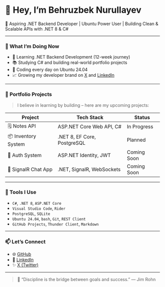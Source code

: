 # 👋 Hey, I’m Behruzbek Nurullayev

🎯 Aspiring .NET Backend Developer | Ubuntu Power User | Building Clean & Scalable APIs with .NET 8 & C#

---

### 🚀 What I’m Doing Now

- 🔧 Learning .NET Backend Development (12-week journey)
- 📚 Studying C# and building real-world portfolio projects
- 🐧 Coding every day on Ubuntu 24.04
- 📈 Growing my developer brand on [X](https://x.com/DevBehruz) and [LinkedIn](https://linkedin.com/in/behruzbek-nurullayev-61b8a9350)

---

### 💼 Portfolio Projects

> I believe in learning by building – here are my upcoming projects:

| Project | Tech Stack | Status |
|--------|------------|--------|
| 🗒️ Notes API | ASP.NET Core Web API, C# | In Progress |
| 📦 Inventory System | .NET 8, EF Core, PostgreSQL | Planned |
| 🔐 Auth System | ASP.NET Identity, JWT | Coming Soon |
| 📡 SignalR Chat App | .NET, SignalR, WebSockets | Coming Soon |

---

### 🔨 Tools I Use

- `C#`, `.NET 8`, `ASP.NET Core`
- `Visual Studio Code`, `Rider`
- `PostgreSQL`, `SQLite`
- `Ubuntu 24.04`, `bash`, `Git`, `REST Client`
- `GitHub Projects`, `Thunder Client`, `Markdown`

---

### 📫 Let’s Connect

- 🌐 [GitHub](https://github.com/bekhruzwebdev)
- 🔗 [LinkedIn](https://linkedin.com/in/behruzbek-nurullayev-61b8a9350)
- ✨ [X (Twitter)](https://x.com/DevBehruz)

---

> 💬 “Discipline is the bridge between goals and success.” — Jim Rohn  
